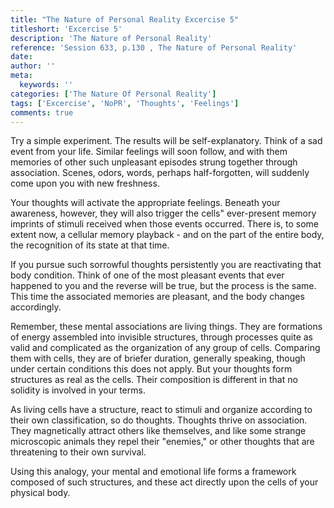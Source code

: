```yaml
---
title: "The Nature of Personal Reality Excercise 5"
titleshort: 'Excercise 5'
description: 'The Nature of Personal Reality'
reference: 'Session 633, p.130 , The Nature of Personal Reality'
date:
author: ''
meta:
  keywords: ''
categories: ['The Nature Of Personal Reality']
tags: ['Excercise', 'NoPR', 'Thoughts', 'Feelings']
comments: true
---
```

Try a simple experiment. The results will be self-explanatory. Think of a sad event from your life. Similar feelings will soon follow, and with them memories of other such unpleasant episodes strung together through association. Scenes, odors, words, perhaps half-forgotten, will suddenly come upon you with new freshness.

Your thoughts will activate the appropriate feelings. Beneath your awareness, however, they will also trigger the cells" ever-present memory imprints of stimuli received when those events occurred. There is, to some extent now, a cellular memory playback - and on the part of the entire body, the recognition of its state at that time.

If you pursue such sorrowful thoughts persistently you are reactivating that body condition. Think of one of the most pleasant events that ever happened to you and the reverse will be true, but the process is the same. This time the associated memories are pleasant, and the body changes accordingly.

Remember, these mental associations are living things. They are formations of energy assembled into invisible structures, through processes quite as valid and complicated as the organization of any group of cells. Comparing them with cells, they are of briefer duration, generally speaking, though under certain conditions this does not apply. But your thoughts form structures as real as the cells. Their composition is different in that no solidity is involved in your terms.

As living cells have a structure, react to stimuli and organize according to their own classification, so do thoughts. Thoughts thrive on association. They magnetically attract others like themselves, and like some strange microscopic animals they repel their "enemies," or other thoughts that are threatening to their own survival.

Using this analogy, your mental and emotional life forms a framework composed of such structures, and these act directly upon the cells of your physical body.
